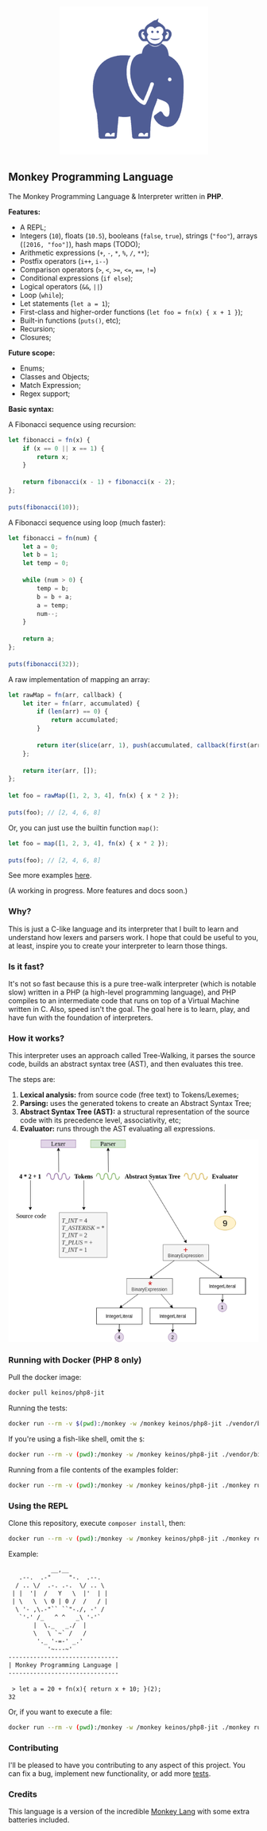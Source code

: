 <p align="center">
    <img src="resources/monkey-php.png?raw=true" alt="Monkey Programming Language">
</p>

## Monkey Programming Language

The Monkey Programming Language & Interpreter written in **PHP**.

**Features:**

- A REPL;
- Integers (`10`), floats (`10.5`), booleans (`false`, `true`), strings (`"foo"`), arrays (`[2016, "foo"]`), hash maps (TODO);
- Arithmetic expressions (`+`, `-`, `*`, `%`, `/`, `**`);
- Postfix operators (`i++`, `i--`)
- Comparison operators (`>`, `<`, `>=`, `<=`, `==`, `!=`)
- Conditional expressions (`if else`);
- Logical operators (`&&`, `||`)
- Loop (`while`);
- Let statements (`let a = 1`);
- First-class and higher-order functions (`let foo = fn(x) { x + 1 }`);
- Built-in functions (`puts()`, etc);
- Recursion;
- Closures;

**Future scope:**

- Enums;
- Classes and Objects;
- Match Expression;
- Regex support;

**Basic syntax:**

A Fibonacci sequence using recursion:

```javascript
let fibonacci = fn(x) {
    if (x == 0 || x == 1) {
        return x;
    }

    return fibonacci(x - 1) + fibonacci(x - 2);
};

puts(fibonacci(10));
```

A Fibonacci sequence using loop (much faster):

```javascript
let fibonacci = fn(num) {
    let a = 0;
    let b = 1;
    let temp = 0;

    while (num > 0) {
        temp = b;
        b = b + a;
        a = temp;
        num--;
    }

    return a;
};

puts(fibonacci(32));
```

A raw implementation of mapping an array:

```javascript
let rawMap = fn(arr, callback) {
    let iter = fn(arr, accumulated) {
        if (len(arr) == 0) {
            return accumulated;
        }

        return iter(slice(arr, 1), push(accumulated, callback(first(arr))));
    };

    return iter(arr, []);
};

let foo = rawMap([1, 2, 3, 4], fn(x) { x * 2 });

puts(foo); // [2, 4, 6, 8]
```

Or, you can just use the builtin function `map()`:

```javascript
let foo = map([1, 2, 3, 4], fn(x) { x * 2 });

puts(foo); // [2, 4, 6, 8]
```

See more examples [here](tests/examples).

(A working in progress. More features and docs soon.)

### Why?

This is just a C-like language and its interpreter that I built to learn and understand how lexers and parsers work. I hope that could be useful to you, at least, inspire you to create your interpreter to learn those things.

### Is it fast?

It's not so fast because this is a pure tree-walk interpreter (which is notable slow) written in a PHP (a high-level programming language), and PHP compiles to an intermediate code that runs on top of a Virtual Machine written in C. Also, speed isn't the goal. The goal here is to learn, play, and have fun with the foundation of interpreters.

### How it works?

This interpreter uses an approach called Tree-Walking, it parses the source code, builds an abstract syntax tree (AST), and then evaluates this tree.

The steps are:

1. **Lexical analysis:** from source code (free text) to Tokens/Lexemes;
2. **Parsing:** uses the generated tokens to create an Abstract Syntax Tree;
3. **Abstract Syntax Tree (AST):** a structural representation of the source code with its precedence level, associativity, etc;
4. **Evaluator:** runs through the AST evaluating all expressions.

<p align="center">
    <img src="resources/how-it-works.png?raw=true" alt="How it works">
</p>

### Running with Docker (PHP 8 only)

Pull the docker image:

```bash
docker pull keinos/php8-jit
```

Running the tests:

```bash
docker run --rm -v $(pwd):/monkey -w /monkey keinos/php8-jit ./vendor/bin/pest
```

If you're using a fish-like shell, omit the `$`:

```bash
docker run --rm -v (pwd):/monkey -w /monkey keinos/php8-jit ./vendor/bin/pest
```

Running from a file contents of the examples folder:

```bash
docker run --rm -v (pwd):/monkey -w /monkey keinos/php8-jit ./monkey run examples/fibo_while.monkey
```

### Using the REPL

Clone this repository, execute `composer install`, then:

```bash
docker run --rm -v (pwd):/monkey -w /monkey keinos/php8-jit ./monkey repl
```

Example:

```text
            __,__
   .--.  .-"     "-.  .--.
  / .. \/  .-. .-.  \/ .. \
 | |  '|  /   Y   \  |'  | |
 | \   \  \ 0 | 0 /  /   / |
  \ '- ,\.-"`` ``"-./, -' /
   `'-' /_   ^ ^   _\ '-'`
       |  \._   _./  |
       \   \ `~` /   /
        '._ '-=-' _.'
           '~---~'
-------------------------------
| Monkey Programming Language |
-------------------------------

 > let a = 20 + fn(x){ return x + 10; }(2);
32
```

Or, if you want to execute a file:

```bash
docker run --rm -v (pwd):/monkey -w /monkey keinos/php8-jit ./monkey run examples/closure.monkey
```

### Contributing

I'll be pleased to have you contributing to any aspect of this project. You can fix a bug, implement new functionality, or add more [tests](tests/examples).

### Credits

This language is a version of the incredible [Monkey Lang](https://monkeylang.org/) with some extra batteries included.
